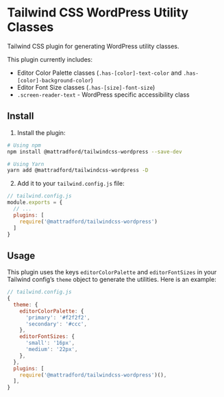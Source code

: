 # Tailwind CSS WordPress Utility Classes

Tailwind CSS plugin for generating WordPress utility classes.

This plugin currently includes:

- Editor Color Palette classes (`.has-[color]-text-color` and `.has-[color]-background-color`)
- Editor Font Size classes (`.has-[size]-font-size`)
- `.screen-reader-text` - WordPress specific accessibility class

## Install

1. Install the plugin:

  ```bash
  # Using npm
  npm install @mattradford/tailwindcss-wordpress --save-dev

  # Using Yarn
  yarn add @mattradford/tailwindcss-wordpress -D
  ```

2. Add it to your `tailwind.config.js` file:

  ```js
  // tailwind.config.js
  module.exports = {
    // ...
    plugins: [
      require('@mattradford/tailwindcss-wordpress')
    ]
  }
  ```

## Usage

This plugin uses the keys `editorColorPalette` and `editorFontSizes` in your Tailwind config’s `theme` object to generate the utilities. Here is an example:

```js
// tailwind.config.js
{
  theme: {
    editorColorPalette: {
      'primary': '#f2f2f2',
      'secondary': '#ccc',
    },
    editorFontSizes: {
      'small': '16px',
      'medium': '22px',
    },
  },
  plugins: [
    require('@mattradford/tailwindcss-wordpress')(),
  ],
}
```
